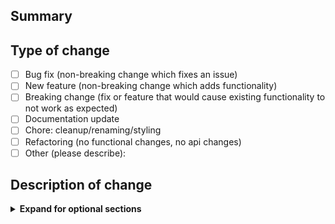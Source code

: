 <!-- Please include a summary of the change and which issue is fixed. Please also include relevant motivation and context. List any dependencies that are required for this change. -->

## Summary

<!-- Please include a summary of the change and which issue is fixed. Please also include relevant motivation and context. List any dependencies that are required for this change. -->

## Type of change

<!--  Please delete options that are not relevant or write your own. -->

- [ ] Bug fix (non-breaking change which fixes an issue)
- [ ] New feature (non-breaking change which adds functionality)
- [ ] Breaking change (fix or feature that would cause existing functionality to not work as expected)
- [ ] Documentation update
- [ ] Chore: cleanup/renaming/styling
- [ ] Refactoring (no functional changes, no api changes)
- [ ] Other (please describe):

## Description of change

<!-- Please describe your changes in detail -->
<!-- If you are fixing a bug please describe the steps to reproduce the bug -->
<!-- If you are adding a new feature please describe how to use the feature -->

<!-- Optional Sections -->
<details>
<summary><strong>Expand for optional sections</strong></summary>

## Screenshots

<!-- If the changes are visual, including screenshots or GIFs can
help reviewers understand them more easily. -->

## Related issues

<!-- A link to any related issues or bugs that the pull request
addresses, connecting the code's context with the problem it
solves. -->

## Testing instructions

<!-- Instructions on how to test the changes made in the pull
request, helping reviewers validate the code. -->

## Special notes for your reviewer

<!-- If there are any specific instructions or considerations you
want to highlight for the reviewer, include them in this section. -->

</details>
<!-- End of Optional Sections -->
